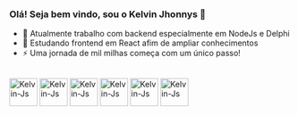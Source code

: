 ### Olá! Seja bem vindo, sou o Kelvin Jhonnys 👋

- 🔭 Atualmente trabalho com backend especialmente em NodeJs e Delphi
- 🌱 Estudando frontend em React afim de ampliar conhecimentos
- ⚡ Uma jornada de mil milhas começa com um único passo!


<div style="display: inline_block"><br>
  <img align="center" alt="Kelvin-Js" height="50" width="50" src="https://cdn.jsdelivr.net/gh/devicons/devicon@latest/icons/nodejs/nodejs-original-wordmark.svg" />  
  <img align="center" alt="Kelvin-Js" height="50" width="50" src="https://cdn.jsdelivr.net/gh/devicons/devicon@latest/icons/html5/html5-original-wordmark.svg" />              
  <img align="center" alt="Kelvin-Js" height="50" width="50" src="https://cdn.jsdelivr.net/gh/devicons/devicon@latest/icons/javascript/javascript-plain.svg" />              
  <img align="center" alt="Kelvin-Js" height="50" width="50" src="https://cdn.jsdelivr.net/gh/devicons/devicon@latest/icons/mongodb/mongodb-original-wordmark.svg" />              
  <img align="center" alt="Kelvin-Js" height="50" width="50" src="https://cdn.jsdelivr.net/gh/devicons/devicon@latest/icons/postgresql/postgresql-original-wordmark.svg" />              
  <img align="center" alt="Kelvin-Js" height="50" width="50" src="https://cdn.jsdelivr.net/gh/devicons/devicon@latest/icons/react/react-original.svg" />              
</div>         
